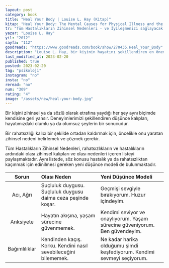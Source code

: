 ```yaml
---
layout: post
category: book
title: "Heal Your Body | Louise L. Hay (Kitap)"
kitap: "Heal Your Body: The Mental Causes for Physical Illness and the Metaphysical Way to Overcome Them"
tr: "Tüm Hastalıkların Zihinsel Nedenleri - ve İyileşmenizi sağlayacak Düşünce Modelleri"
yazar: "Louise L. Hay"
yil: "2012"
sayfa: "112"
goodreads: "https://www.goodreads.com/book/show/270435.Heal_Your_Body"
description: "Louise L. Hay, bir kişinin hayatını şekillendiren en önemli unsurun aklından geçen düşünceler olduğunu vurguluyor ve düşüncelerin sağlığı nasıl etkilediğini anlatıyor."
last_modified_at: 2023-02-20
published: true
posted: 2023-02-20
tag: "psikoloji"
instagram: "no"
insta: "no"
reread: "no"
num: "309"
rating: "4"
image: "/assets/new/heal-your-body.jpg"
---
```


Bir kişini zihinsel ya da sözlü olarak etrafına yaydığı her şey aynı biçimde kendisine geri yansır. Deneyimlerimizi şekillendiren düşünce kalıpları, hayatımızdaki olumlu ya da olumsuz şeylerin bir sonucudur. 

Bir rahatsızlığı kalıcı bir şekilde ortadan kaldırmak için, öncelikle onu yaratan zihinsel nedeni belirlemek ve çözmek gerekir. 

Tüm Hastalıkların Zihinsel Nedenleri, rahatsızlıkların ve hastalıkların ardındaki olası zihinsel kalıpları ve olası nedenleri içeren listeyi paylaşmaktadır. Aynı listede, söz konusu hastalık ya da rahatsızlıktan kaçınmak için edinilmesi gereken yeni düşünce modeli de bulunmaktadır.

| Sorun | Olası Neden | Yeni Düşünce Modeli  |
|:---:|:---- |:---- |
| Acı, Ağrı| Suçluluk duygusu. Suçluluk duygusu daima ceza peşinde koşar. | Geçmişi sevgiyle bırakıyorum. Huzur içindeyim. |
| Anksiyete | Hayatın akışına, yaşam sürecine güvenmemek. | Kendimi seviyor ve onaylıyorum. Yaşam sürecine güveniyorum. Ben güvendeyim. |
| Bağımlılıklar | Kendinden kaçış. Korku. Kendini nasıl sevebileceğini bilememek. | Ne kadar harika olduğumu şimdi keşfediyorum. Kendimi sevmeyi seçiyorum. |


